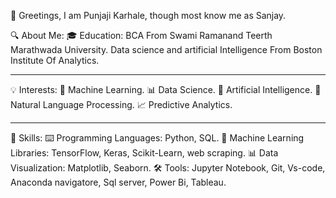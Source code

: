  👋 Greetings, I am Punjaji Karhale, though most know me as Sanjay.

🔍 About Me:
🎓 Education: BCA From Swami Ramanand Teerth Marathwada University.
              Data science and artificial Intelligence From Boston Institute Of Analytics.

_______________________________________________________________________________  
  💡 Interests:
    🤖 Machine Learning.
    📊 Data Science.
    🧠 Artificial Intelligence.
    📝 Natural Language Processing.
    📈 Predictive Analytics.
_______________________________________________________________________________ 
🔧 Skills:
   ⌨️ Programming Languages: Python, SQL.
   🤖 Machine Learning Libraries: TensorFlow, Keras, Scikit-Learn, web scraping.
   📊 Data Visualization: Matplotlib, Seaborn.
   🛠️ Tools: Jupyter Notebook, Git, Vs-code, Anaconda navigatore, Sql server, Power Bi, Tableau.
              

<!---
xpunjaji/xpunjaji is a ✨ special ✨ repository because its `README.md` (this file) appears on your GitHub profile.
You can click the Preview link to take a look at your changes.
--->
